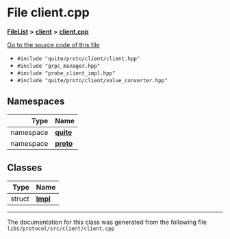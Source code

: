

# File client.cpp



[**FileList**](files.md) **>** [**client**](dir_5522d6aca5c3fb454e911c5582f2e576.md) **>** [**client.cpp**](client_8cpp.md)

[Go to the source code of this file](client_8cpp_source.md)



* `#include "quite/proto/client/client.hpp"`
* `#include "grpc_manager.hpp"`
* `#include "probe_client_impl.hpp"`
* `#include "quite/proto/client/value_converter.hpp"`













## Namespaces

| Type | Name |
| ---: | :--- |
| namespace | [**quite**](namespacequite.md) <br> |
| namespace | [**proto**](namespacequite_1_1proto.md) <br> |


## Classes

| Type | Name |
| ---: | :--- |
| struct | [**Impl**](structquite_1_1proto_1_1Client_1_1Impl.md) <br> |



















































------------------------------
The documentation for this class was generated from the following file `libs/protocol/src/client/client.cpp`

